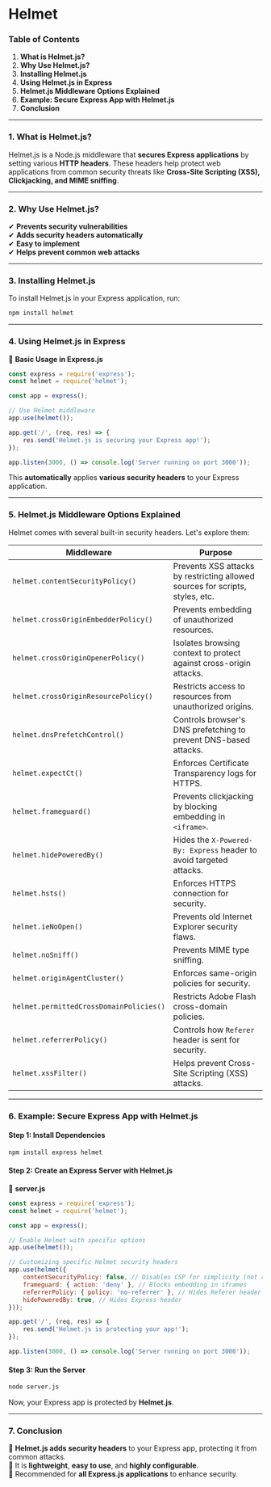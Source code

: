# Helmet

### **Table of Contents**

1. **What is Helmet.js?**
2. **Why Use Helmet.js?**
3. **Installing Helmet.js**
4. **Using Helmet.js in Express**
5. **Helmet.js Middleware Options Explained**
6. **Example: Secure Express App with Helmet.js**
7. **Conclusion**

***

### **1. What is Helmet.js?**

Helmet.js is a Node.js middleware that **secures Express applications** by setting various **HTTP headers**. These headers help protect web applications from common security threats like **Cross-Site Scripting (XSS), Clickjacking, and MIME sniffing**.

***

### **2. Why Use Helmet.js?**

✔ **Prevents security vulnerabilities**\
✔ **Adds security headers automatically**\
✔ **Easy to implement**\
✔ **Helps prevent common web attacks**

***

### **3. Installing Helmet.js**

To install Helmet.js in your Express application, run:

```bash
npm install helmet
```

***

### **4. Using Helmet.js in Express**

📌 **Basic Usage in Express.js**

```javascript
const express = require('express');
const helmet = require('helmet');

const app = express();

// Use Helmet middleware
app.use(helmet());

app.get('/', (req, res) => {
    res.send('Helmet.js is securing your Express app!');
});

app.listen(3000, () => console.log('Server running on port 3000'));
```

This **automatically** applies **various security headers** to your Express application.

***

### **5. Helmet.js Middleware Options Explained**

Helmet comes with several built-in security headers. Let's explore them:

| **Middleware**                          | **Purpose**                                                                   |
| --------------------------------------- | ----------------------------------------------------------------------------- |
| `helmet.contentSecurityPolicy()`        | Prevents XSS attacks by restricting allowed sources for scripts, styles, etc. |
| `helmet.crossOriginEmbedderPolicy()`    | Prevents embedding of unauthorized resources.                                 |
| `helmet.crossOriginOpenerPolicy()`      | Isolates browsing context to protect against cross-origin attacks.            |
| `helmet.crossOriginResourcePolicy()`    | Restricts access to resources from unauthorized origins.                      |
| `helmet.dnsPrefetchControl()`           | Controls browser's DNS prefetching to prevent DNS-based attacks.              |
| `helmet.expectCt()`                     | Enforces Certificate Transparency logs for HTTPS.                             |
| `helmet.frameguard()`                   | Prevents clickjacking by blocking embedding in `<iframe>`.                    |
| `helmet.hidePoweredBy()`                | Hides the `X-Powered-By: Express` header to avoid targeted attacks.           |
| `helmet.hsts()`                         | Enforces HTTPS connection for security.                                       |
| `helmet.ieNoOpen()`                     | Prevents old Internet Explorer security flaws.                                |
| `helmet.noSniff()`                      | Prevents MIME type sniffing.                                                  |
| `helmet.originAgentCluster()`           | Enforces same-origin policies for security.                                   |
| `helmet.permittedCrossDomainPolicies()` | Restricts Adobe Flash cross-domain policies.                                  |
| `helmet.referrerPolicy()`               | Controls how `Referer` header is sent for security.                           |
| `helmet.xssFilter()`                    | Helps prevent Cross-Site Scripting (XSS) attacks.                             |

***

### **6. Example: Secure Express App with Helmet.js**

#### **Step 1: Install Dependencies**

```bash
npm install express helmet
```

#### **Step 2: Create an Express Server with Helmet.js**

📌 **server.js**

```javascript
const express = require('express');
const helmet = require('helmet');

const app = express();

// Enable Helmet with specific options
app.use(helmet());

// Customizing specific Helmet security headers
app.use(helmet({
    contentSecurityPolicy: false, // Disables CSP for simplicity (not recommended for production)
    frameguard: { action: 'deny' }, // Blocks embedding in iframes
    referrerPolicy: { policy: 'no-referrer' }, // Hides Referer header
    hidePoweredBy: true, // Hides Express header
}));

app.get('/', (req, res) => {
    res.send('Helmet.js is protecting your app!');
});

app.listen(3000, () => console.log('Server running on port 3000'));
```

#### **Step 3: Run the Server**

```bash
node server.js
```

Now, your Express app is protected by **Helmet.js**.

***

### **7. Conclusion**

🔹 **Helmet.js adds security headers** to your Express app, protecting it from common attacks.\
🔹 It is **lightweight**, **easy to use**, and **highly configurable**.\
🔹 Recommended for **all Express.js applications** to enhance security.

